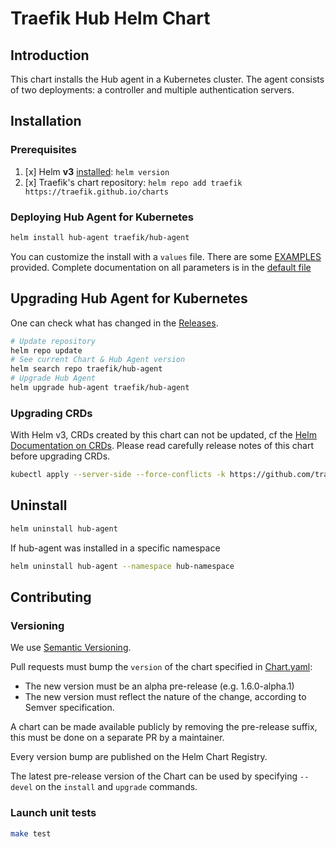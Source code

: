 # Traefik Hub Helm Chart

## Introduction

This chart installs the Hub agent in a Kubernetes cluster.
The agent consists of two deployments: a controller and multiple authentication servers.

## Installation

### Prerequisites

1. [x] Helm **v3** [installed](https://helm.sh/docs/using_helm/#installing-helm): `helm version`
2. [x] Traefik's chart repository: `helm repo add traefik https://traefik.github.io/charts`

### Deploying Hub Agent for Kubernetes

```bash
helm install hub-agent traefik/hub-agent
```

You can customize the install with a `values` file. There are some [EXAMPLES](./EXAMPLES.md) provided.
Complete documentation on all parameters is in the [default file](./hub-agent/values.yaml)

## Upgrading Hub Agent for Kubernetes

One can check what has changed in the [Releases](https://github.com/traefik/hub-helm-chart/releases).

```bash
# Update repository
helm repo update
# See current Chart & Hub Agent version
helm search repo traefik/hub-agent
# Upgrade Hub Agent
helm upgrade hub-agent traefik/hub-agent
```

### Upgrading CRDs

With Helm v3, CRDs created by this chart can not be updated, cf the [Helm Documentation on CRDs](https://helm.sh/docs/chart_best_practices/custom_resource_definitions). Please read carefully release notes of this chart before upgrading CRDs.

```bash
kubectl apply --server-side --force-conflicts -k https://github.com/traefik/hub-helm-chart/hub-agent/crds/
```

## Uninstall

```bash
helm uninstall hub-agent
```

If hub-agent was installed in a specific namespace

```bash
helm uninstall hub-agent --namespace hub-namespace
```

## Contributing 

### Versioning

We use [Semantic Versioning](https://semver.org/).

Pull requests must bump the `version` of the chart specified in [Chart.yaml](./Chart.yaml):
- The new version must be an alpha pre-release (e.g. 1.6.0-alpha.1)
- The new version must reflect the nature of the change, according to Semver specification.

A chart can be made available publicly by removing the pre-release suffix, this must be done on a separate PR by a maintainer.

Every version bump are published on the Helm Chart Registry.

The latest pre-release version of the Chart can be used by specifying `--devel` on the `install` and `upgrade` commands.

### Launch unit tests

```bash
make test
```
